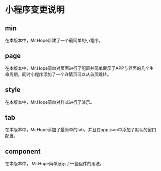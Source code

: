 # 小程序变更说明

## min

在本版本中，Mr.Hope新建了一个最简单的小程序。

## page

在本版本中，Mr.Hope简单对页面进行了配置并简单展示了APP与界面的几个生命周期。同时小程序添加了一个详情页可以从首页跳转。

## style

在本版本中，Mr.Hope简单对样式进行了演示。

## tab

在本版本中，Mr.Hope添加了最简单的tab，并且在app.json中添加了默认的窗口配置。

## component

在本版本中， Mr.Hope简单展示了一些组件的用法。
